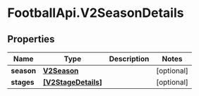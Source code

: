 # FootballApi.V2SeasonDetails

## Properties
Name | Type | Description | Notes
------------ | ------------- | ------------- | -------------
**season** | [**V2Season**](V2Season.md) |  | [optional] 
**stages** | [**[V2StageDetails]**](V2StageDetails.md) |  | [optional] 
